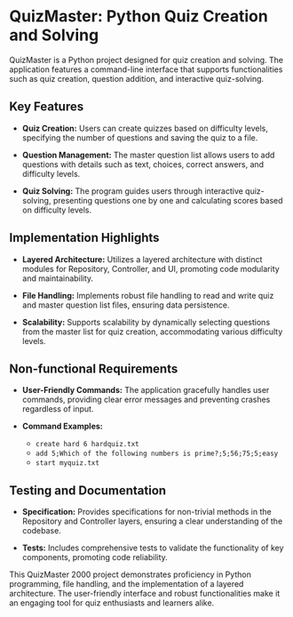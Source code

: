 # QuizMaster: Python Quiz Creation and Solving

QuizMaster is a Python project designed for quiz creation and solving. The application features a command-line interface that supports functionalities such as quiz creation, question addition, and interactive quiz-solving.

## Key Features

- **Quiz Creation:** Users can create quizzes based on difficulty levels, specifying the number of questions and saving the quiz to a file.

- **Question Management:** The master question list allows users to add questions with details such as text, choices, correct answers, and difficulty levels.

- **Quiz Solving:** The program guides users through interactive quiz-solving, presenting questions one by one and calculating scores based on difficulty levels.

## Implementation Highlights

- **Layered Architecture:** Utilizes a layered architecture with distinct modules for Repository, Controller, and UI, promoting code modularity and maintainability.

- **File Handling:** Implements robust file handling to read and write quiz and master question list files, ensuring data persistence.

- **Scalability:** Supports scalability by dynamically selecting questions from the master list for quiz creation, accommodating various difficulty levels.

## Non-functional Requirements

- **User-Friendly Commands:** The application gracefully handles user commands, providing clear error messages and preventing crashes regardless of input.

- **Command Examples:**
  - `create hard 6 hardquiz.txt`
  - `add 5;Which of the following numbers is prime?;5;56;75;5;easy`
  - `start myquiz.txt`

## Testing and Documentation

- **Specification:** Provides specifications for non-trivial methods in the Repository and Controller layers, ensuring a clear understanding of the codebase.

- **Tests:** Includes comprehensive tests to validate the functionality of key components, promoting code reliability.

This QuizMaster 2000 project demonstrates proficiency in Python programming, file handling, and the implementation of a layered architecture. The user-friendly interface and robust functionalities make it an engaging tool for quiz enthusiasts and learners alike.

